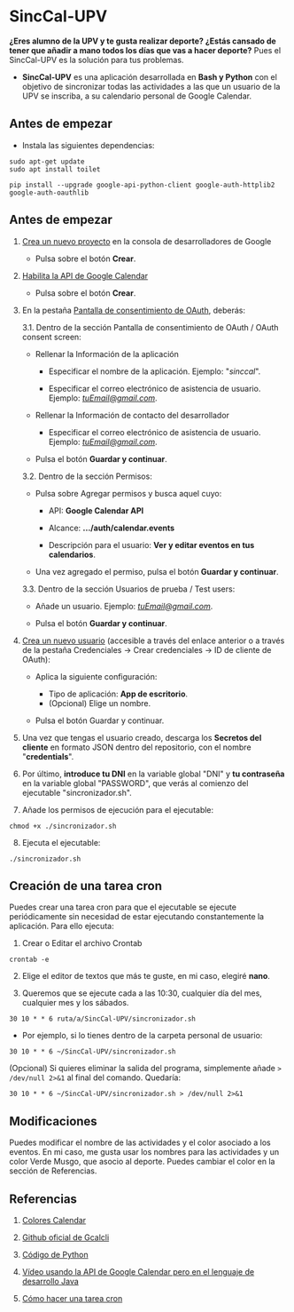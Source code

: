 # SincCal-UPV

**¿Eres alumno de la UPV y te gusta realizar deporte? ¿Estás cansado de tener que añadir a mano todos los días que vas a hacer deporte?** Pues el SincCal-UPV es la solución para tus problemas.

- **SincCal-UPV** es una aplicación desarrollada en **Bash y Python** con el objetivo de sincronizar todas las actividades a las que un usuario de la UPV se inscriba, a su calendario personal de Google Calendar.

## Antes de empezar

- Instala las siguientes dependencias:

```
sudo apt-get update
sudo apt install toilet
```
```
pip install --upgrade google-api-python-client google-auth-httplib2 google-auth-oauthlib
```



## Antes de empezar
1. [Crea un nuevo proyecto](https://console.developers.google.com/projectcreate) en la consola de desarrolladores de Google

    - Pulsa sobre el botón **Crear**.

2. [Habilita la API de Google Calendar](https://console.developers.google.com/apis/api/calendar-json.googleapis.com/)
   
    - Pulsa sobre el botón **Crear**.


3. En la pestaña [Pantalla de consentimiento de OAuth](https://console.developers.google.com/apis/credentials/consent/edit;newAppInternalUser=false), deberás:
   
    3.1. Dentro de la sección Pantalla de consentimiento de OAuth / OAuth consent screen:

      - Rellenar la Información de la aplicación

        - Especificar el nombre de la aplicación. Ejemplo: "*sinccal*".

        - Especificar el correo electrónico de asistencia de usuario. Ejemplo: *tuEmail@gmail.com*.

      - Rellenar la Información de contacto del desarrollador

        - Especificar el correo electrónico de asistencia de usuario. Ejemplo: *tuEmail@gmail.com*.
   
      - Pulsa el botón **Guardar y continuar**.
   

   3.2. Dentro de la sección Permisos:

      - Pulsa sobre Agregar permisos y busca aquel cuyo:

        - API: **Google Calendar API**

        - Alcance: **.../auth/calendar.events**
         
        - Descripción para el usuario: **Ver y editar eventos en tus calendarios**.
   
      - Una vez agregado el permiso, pulsa el botón **Guardar y continuar**.
   

   3.3. Dentro de la sección Usuarios de prueba / Test users:

      - Añade un usuario. Ejemplo: *tuEmail@gmail.com*.

      - Pulsa el botón **Guardar y continuar**.
   

4. [Crea un nuevo usuario](https://console.developers.google.com/apis/credentials/oauthclient) (accesible a través del enlace anterior o a través de la pestaña Credenciales -> Crear credenciales -> ID de cliente de OAuth):

    - Aplica la siguiente configuración:
   
      - Tipo de aplicación: **App de escritorio**.
      - (Opcional) Elige un nombre.
   
   - Pulsa el botón Guardar y continuar.


5. Una vez que tengas el usuario creado, descarga los **Secretos del cliente** en formato JSON dentro del repositorio, con el nombre "**credentials**".


6. Por último, **introduce tu DNI** en la variable global "DNI" y **tu contraseña** en la variable global "PASSWORD", que verás al comienzo del ejecutable "sincronizador.sh".

7. Añade los permisos de ejecución para el ejecutable:

```
chmod +x ./sincronizador.sh
```

8. Ejecuta el ejecutable:

```
./sincronizador.sh
```

## Creación de una tarea cron

Puedes crear una tarea cron para que el ejecutable se ejecute periódicamente sin necesidad de estar ejecutando constantemente la aplicación. Para ello ejecuta:

1. Crear o Editar el archivo Crontab

```
crontab -e
```

2. Elige el editor de textos que más te guste, en mi caso, elegiré **nano**.

3. Queremos que se ejecute cada a las 10:30, cualquier día del mes, cualquier mes y los sábados.

```
30 10 * * 6 ruta/a/SincCal-UPV/sincronizador.sh
```

- Por ejemplo, si lo tienes dentro de la carpeta personal de usuario:

```
30 10 * * 6 ~/SincCal-UPV/sincronizador.sh
```

(Opcional) Si quieres eliminar la salida del programa, simplemente añade `> /dev/null 2>&1` al final del comando. Quedaría:

```
30 10 * * 6 ~/SincCal-UPV/sincronizador.sh > /dev/null 2>&1
```

## Modificaciones
Puedes modificar el nombre de las actividades y el color asociado a los eventos. En mi caso, me gusta usar los nombres para las actividades y un color Verde Musgo, que asocio al deporte. Puedes cambiar el color en la sección de Referencias.


## Referencias

1. [Colores Calendar](https://developers.google.com/apps-script/reference/calendar/event-color?hl=es-419)

2. [Github oficial de Gcalcli](https://github.com/insanum/gcalcli)

3. [Código de Python](https://developers.google.com/calendar/api/quickstart/python?hl=es-419)

4. [Vídeo usando la API de Google Calendar pero en el lenguaje de desarrollo Java](https://www.youtube.com/watch?v=zPsSUEGDfVY)

5. [Cómo hacer una tarea cron](https://phoenixnap.com/kb/set-up-cron-job-linux)
